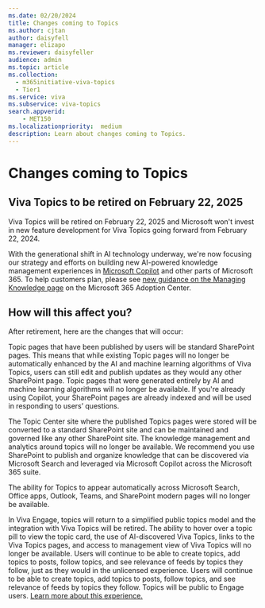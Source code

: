 ```yaml
---
ms.date: 02/20/2024
title: Changes coming to Topics
ms.author: cjtan
author: daisyfell
manager: elizapo
ms.reviewer: daisyfeller
audience: admin
ms.topic: article
ms.collection:
  - m365initiative-viva-topics
  - Tier1
ms.service: viva
ms.subservice: viva-topics 
search.appverid:
    - MET150  
ms.localizationpriority:  medium
description: Learn about changes coming to Topics.
---
```


# Changes coming to Topics

## Viva Topics to be retired on February 22, 2025

Viva Topics will be retired on February 22, 2025 and Microsoft won't invest in new feature development for Viva Topics going forward from February 22, 2024.

With the generational shift in AI technology underway, we're now focusing our strategy and efforts on building new AI-powered knowledge management experiences in [Microsoft Copilot](https://www.microsoft.com/microsoft-365/enterprise/copilot-for-microsoft-365) and other parts of Microsoft 365. To help customers plan, please see [new guidance on the Managing Knowledge page](https://aka.ms/M365KnowledgeManagement) on the Microsoft 365 Adoption Center.

## How will this affect you?

After retirement, here are the changes that will occur:

Topic pages that have been published by users will be standard SharePoint pages. This means that while existing Topic pages will no longer be automatically enhanced by the AI and machine learning algorithms of Viva Topics, users can still edit and publish updates as they would any other SharePoint page. Topic pages that were generated entirely by AI and machine learning algorithms will no longer be available. If you're already using Copilot, your SharePoint pages are already indexed and will be used in responding to users’ questions.

The Topic Center site where the published Topics pages were stored will be converted to a standard SharePoint site and can be maintained and governed like any other SharePoint site. The knowledge management and analytics around topics will no longer be available. We recommend you use SharePoint to publish and organize knowledge that can be discovered via Microsoft Search and leveraged via Microsoft Copilot across the Microsoft 365 suite.

The ability for Topics to appear automatically across Microsoft Search, Office apps, Outlook, Teams, and SharePoint modern pages will no longer be available.

In Viva Engage, topics will return to a simplified public topics model and the integration with Viva Topics will be retired. The ability to hover over a topic pill to view the topic card, the use of AI-discovered Viva Topics, links to the Viva Topics pages, and access to management view of Viva Topics will no longer be available. Users will continue to be able to create topics, add topics to posts, follow topics, and see relevance of feeds by topics they follow, just as they would in the unlicensed experience. Users will continue to be able to create topics, add topics to posts, follow topics, and see relevance of feeds by topics they follow. Topics will be public to Engage users. [Learn more about this experience.](https://support.microsoft.com/office/use-topics-and-hashtags-in-viva-engage-98c0a0bb-aad0-45d3-88f1-4f6d12bb1772)

